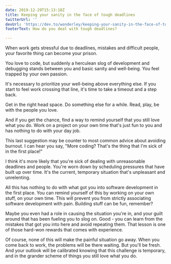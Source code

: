```yaml
---
date: 2019-12-29T15:13:18Z
title: Keeping your sanity in the face of tough deadlines
twitterUrl: ''
devUrl: 'https://dev.to/wonderley/keeping-your-sanity-in-the-face-of-tough-deadlines-4m9f'
footerText: How do you deal with tough deadlines?

---
```

When work gets stressful due to deadlines, mistakes and difficult people, your favorite thing can become your prison.

You love to code, but suddenly a herculean slog of development and debugging stands between you and basic sanity and well-being. You feel trapped by your own passion.

It's necessary to prioritize your well-being above everything else. If you start to feel work crossing that line, it's time to take a timeout and a step back.

Get in the right head space. Do something else for a while. Read, play, be with the people you love.

And if you get the chance, find a way to remind yourself that you still love what you do. Work on a project on your own time that's just fun to you and has nothing to do with your day job.

This last suggestion may be counter to most common advice about avoiding burnout. I can hear you say, "More coding? That's the thing that I'm sick of in the first place!"

I think it's more likely that you're sick of dealing with unreasonable deadlines and people. You're worn down by scheduling pressures that have built up over time. It's the current, temporary situation that's unpleasant and unrelenting.

All this has nothing to do with what got you into software development in the first place. You can remind yourself of this by working on your own stuff, on your own time. This will prevent you from strictly associating software development with pain. Building stuff can be fun, remember?

Maybe you even had a role in causing the situation you're in, and your guilt around that has been fueling you to slog on. Good - you can learn from the mistakes that got you into here and avoid repeating them. That lesson is one of those hard-won rewards that comes with experience.

Of course, none of this will make the painful situation go away. When you come back to work, the problems will be there waiting. But you'll be fresh. And your outlook will be calibrated knowing that this challenge is temporary, and in the grander scheme of things you still love what you do.